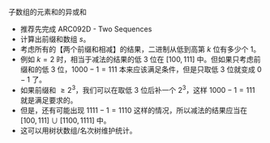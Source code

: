 子数组的元素和的异或和

- 推荐先完成 ARC092D - Two Sequences
- 计算出前缀和数组 $s$。
- 考虑所有的【两个前缀和相减】的结果，二进制从低到高第 $k$ 位有多少个 $1$。
- 例如 $k=2$ 时，相当于减法的结果的低 $3$ 位在 $[100,111]$ 中。但如果只考虑前缀和的低 $3$ 位，$1000-1=111$ 本来应该满足条件，但是只取低 $3$ 位就变成 $0-1$ 了。
- 如果前缀和 $\ge 2^3$，我们可以在取低 $3$ 位后补一个 $2^3$，这样 $1000-1=111$ 就是满足要求的。
- 但是，还有可能出现 $1111-1=1110$ 这样的情况，所以减法的结果应当在 $[100,111]\cup [1100,1111]$ 中。
- 这可以用树状数组/名次树维护统计。
